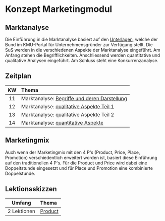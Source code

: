 # Konzept Marketingmodul

## Marktanalyse

Die Einführung in die Marktanalyse basiert auf den 
[Unterlagen](https://www.kmu.admin.ch/kmu/de/home/praktisches-wissen/kmu-gruenden/firmengruendung/erste-schritte/gut-geplanter-start/marktanalyse.html), 
welche der Bund im KMU-Portal für Unternehmensgründer zur Verfügung stellt. Die
SuS werden in die verschiedenen Aspekte der Marktanalyse eingeführt. Am Anfang
stehen die Begrifflichkeiten. Anschliessend werden quantitative und qualitative
Analysen eingeführt. Am Schluss steht eine Konkurrenzanalyse.

## Zeitplan

| KW |  Thema |
| :---: | :--- |
| 11 | Marktanalyse: [Begriffe und deren Darstellung](begriffe.md) |
| 12 | Marktanalyse: [qualitative Aspekte Teil 1](qualitativ.md) |
| 13 | Marktanalyse: qualitative Aspekte Teil 2 |
| 14 | Marktanalyse: [quantitative Aspekte](quantitativ.md) |


## Marketingmix

Auch wenn der Marketingmix mit den 4 P's (Product, Price, Place,
Promotion) verschiedentlich erweitert worden ist, basiert diese
Einführung auf den traditionellen 4 P's. Für die Product und Price wird
dabei eine Doppeltstunde eingesetzt und für Place und Promotion eine
kombinierte Doppelstunde.

## Lektionsskizzen

| Umfang | Thema |
| :---: | :--- |
| 2 Lektionen | [Product](product.md) |